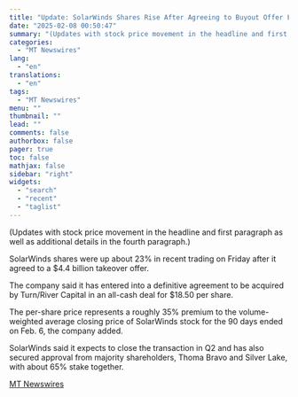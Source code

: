 ```yaml
---
title: "Update: SolarWinds Shares Rise After Agreeing to Buyout Offer From Turn/River Capital"
date: "2025-02-08 00:50:47"
summary: "(Updates with stock price movement in the headline and first paragraph as well as additional details in the fourth paragraph.)SolarWinds shares were up about 23% in recent trading on Friday after it agreed to a $4.4 billion takeover offer. The company said it has entered into a definitive agreement to..."
categories:
  - "MT Newswires"
lang:
  - "en"
translations:
  - "en"
tags:
  - "MT Newswires"
menu: ""
thumbnail: ""
lead: ""
comments: false
authorbox: false
pager: true
toc: false
mathjax: false
sidebar: "right"
widgets:
  - "search"
  - "recent"
  - "taglist"
---
```


(Updates with stock price movement in the headline and first paragraph as well as additional details in the fourth paragraph.)

SolarWinds shares were up about 23% in recent trading on Friday after it agreed to a $4.4 billion takeover offer.

The company said it has entered into a definitive agreement to be acquired by Turn/River Capital in an all-cash deal for $18.50 per share.

The per-share price represents a roughly 35% premium to the volume-weighted average closing price of SolarWinds stock for the 90 days ended on Feb. 6, the company added.

SolarWinds said it expects to close the transaction in Q2 and has also secured approval from majority shareholders, Thoma Bravo and Silver Lake, with about 65% stake together.

[MT Newswires](https://www.tradingview.com/news/mtnewswires.com:20250207:A3312779:0/)
